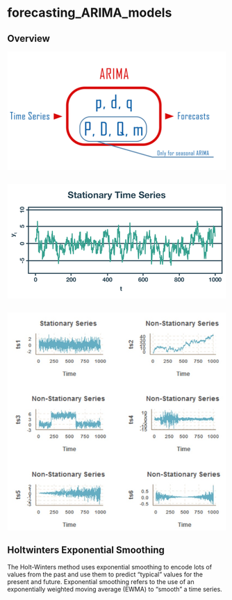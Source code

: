 # forecasting_ARIMA_models

## Overview

<p align="center">
   <img src="img/arima.png">
</p>

## 

<p align="center">
   <img src="img/ts1.png">
</p>

## 

<p align="center">
   <img src="img/ts2.jpg">
</p>

## Holtwinters Exponential Smoothing

The Holt-Winters method uses exponential smoothing to encode lots of values from the past and use them to predict “typical” values for the present and future. Exponential smoothing refers to the use of an exponentially weighted moving average (EWMA) to “smooth” a time series.
